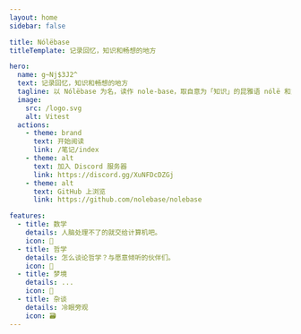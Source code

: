 ```yaml
---
layout: home
sidebar: false

title: Nólëbase
titleTemplate: 记录回忆，知识和畅想的地方

hero:
  name: g~Nj$3J2^
  text: 记录回忆，知识和畅想的地方
  tagline: 以 Nólëbase 为名，读作 nole-base，取自意为「知识」的昆雅语 nólë 和意为「基础」的英文 base，即「知识库」
  image:
    src: /logo.svg
    alt: Vitest
  actions:
    - theme: brand
      text: 开始阅读
      link: /笔记/index
    - theme: alt
      text: 加入 Discord 服务器
      link: https://discord.gg/XuNFDcDZGj
    - theme: alt
      text: GitHub 上浏览
      link: https://github.com/nolebase/nolebase

features:
  - title: 数学
    details: 人脑处理不了的就交给计算机吧。
    icon: 🌈
  - title: 哲学
    details: 怎么谈论哲学？与愿意倾听的伙伴们。
    icon: 📃
  - title: 梦境
    details: ...
    icon: 🚀
  - title: 杂谈
    details: 冷眼旁观
    icon: 🗃
---
```


<HomePage />
